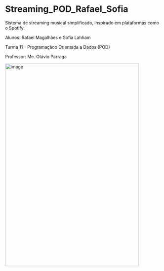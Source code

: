 # Streaming_POD_Rafael_Sofia

Sistema de streaming musical simplificado, inspirado em plataformas como o Spotify.

Alunos: Rafael Magalhães e Sofia Lahham

Turma 11 - Programaçãoo Orientada a Dados (POD)

Professor: Me. Otávio Parraga

<img width="433" height="658" alt="image" src="https://github.com/user-attachments/assets/6da4e6bc-d98c-46d6-b7bd-23045505bbbd" />
